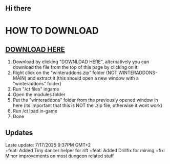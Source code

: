 ## Hi there 

# HOW TO DOWNLOAD
## [DOWNLOAD HERE](https://github.com/WinterAddons/WinterAddons/raw/refs/heads/main/winteraddons.zip)
1. Download by clicking "DOWNLOAD HERE", alternatively you can download the file from the top of this page by clicking on it.
2. Right click on the "winteraddons.zip" folder (NOT WINTERADDONS-MAIN) and extract it (this should open a new window with a "winteraddons" folder)
3. Run "/ct files" ingame
8. Open the modules folder
9. Put the "winteraddons" folder from the previously opened window in here (its important that this is NOT the .zip file, otherwise it wont work)
10. Run /ct load in-game
11. Done


## Updates
Laste update: 7/17/2025 9:37PM GMT+2 <br>
+feat: Added Tiny dancer helper for rift
+feat: Added Drillfix for mining
+fix: Minor improvements on most dungeon related stuff
<!--
**WinterAddons/WinterAddons** is a ✨ _special_ ✨ repository because its `README.md` (this file) appears on your GitHub profile.

Here are some ideas to get you started:

- 🔭 I’m currently working on ...
- 🌱 I’m currently learning ...
- 👯 I’m looking to collaborate on ...
- 🤔 I’m looking for help with ...
- 💬 Ask me about ...
- 📫 How to reach me: ...
- 😄 Pronouns: ...
- ⚡ Fun fact: ...
-->
